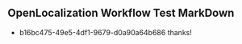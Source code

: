 ## OpenLocalization Workflow Test MarkDown
* b16bc475-49e5-4df1-9679-d0a90a64b686 thanks!

<!--HONumber=Jul16_HO5-->


